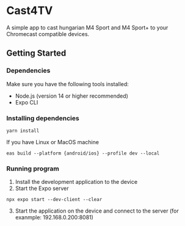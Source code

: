 # Cast4TV

A simple app to cast hungarian M4 Sport and M4 Sport+ to your Chromecast compatible devices.

## Getting Started

### Dependencies

Make sure you have the following tools installed:

- Node.js (version 14 or higher recommended)
- Expo CLI

### Installing dependencies

```
yarn install
```

If you have Linux or MacOS machine

```
eas build --platform {android/ios} --profile dev --local
```

### Running program

1. Install the development application to the device
2. Start the Expo server

```
npx expo start --dev-client --clear
```

3. Start the application on the device and connect to the server (for exanmple: 192.168.0.200:8081)
